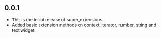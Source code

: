 ## 0.0.1

* This is the initial release of super_extensions.
* Added basic extension methods on context, iterator, number, string and text widget.

